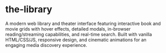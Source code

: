 # the-library
A modern web library and theater interface featuring interactive book and movie grids with hover effects, detailed modals, in-browser reading/streaming capabilities, and real-time search. Built with vanilla HTML/CSS/JS, responsive design, and cinematic animations for an engaging media discovery experience.
